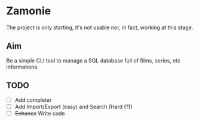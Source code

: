 # Zamonie

The project is only starting, it's not usable nor, in fact, working at this stage.

## Aim

Be a simple CLI tool to manage a SQL database full of films, series, etc informations.

## TODO

- [ ] Add completer
- [ ] Add Import/Export (easy) and Search (Hard (?))
- [ ] ~~Enhance~~ Write code

